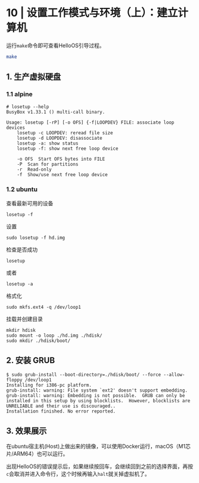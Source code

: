 # 10 | 设置工作模式与环境（上）：建立计算机

运行`make`命令即可查看HelloOS引导过程。

```bash
make
```

## 1. 生产虚拟硬盘

### 1.1 alpine
```
# losetup --help
BusyBox v1.33.1 () multi-call binary.

Usage: losetup [-rP] [-o OFS] {-f|LOOPDEV} FILE: associate loop devices
	losetup -c LOOPDEV: reread file size
	losetup -d LOOPDEV: disassociate
	losetup -a: show status
	losetup -f: show next free loop device

	-o OFS	Start OFS bytes into FILE
	-P	Scan for partitions
	-r	Read-only
	-f	Show/use next free loop device
```

### 1.2 ubuntu

查看最新可用的设备
```
losetup -f
```

设置
```
sudo losetup -f hd.img
```

检查是否成功
```
losetup
```
或者
```
losetup -a
```

格式化
```
sudo mkfs.ext4 -q /dev/loop1
```

挂载并创建目录
```
mkdir hdisk
sudo mount -o loop ./hd.img ./hdisk/
sudo mkdir ./hdisk/boot/
```

## 2. 安装 GRUB

```
$ sudo grub-install --boot-directory=./hdisk/boot/ --force --allow-floppy /dev/loop1
Installing for i386-pc platform.
grub-install: warning: File system `ext2' doesn't support embedding.
grub-install: warning: Embedding is not possible.  GRUB can only be installed in this setup by using blocklists.  However, blocklists are UNRELIABLE and their use is discouraged..
Installation finished. No error reported.
```

## 3. 效果展示

在ubuntu宿主机(Host)上做出来的镜像，可以使用Docker运行，macOS（M1芯片/ARM64）也可以运行。

出现HelloOS的错误提示后，如果继续按回车，会继续回到之前的选择界面，再按`c`会取消并进入命令行，这个时候再输入`halt`就关掉虚拟机了。